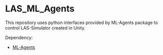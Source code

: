 # LAS_ML_Agents
This repository uses python interfaces provided by ML-Agents package to control LAS-Simulator created in Unity.


Dependency:
* [ML-Agents](https://github.com/Unity-Technologies/ml-agents)
